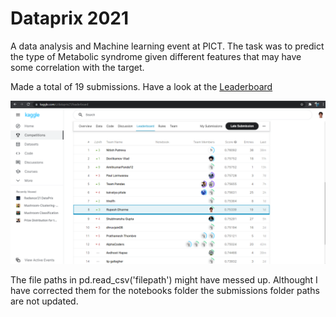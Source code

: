 # Dataprix 2021

A data analysis and Machine learning event at PICT.
The task was to predict the type of Metabolic syndrome given different features that may have some correlation with the target.

Made a total of 19 submissions.
Have a look at the [Leaderboard](https://www.kaggle.com/c/dataprix21/leaderboard)

![image](images/Snap.png)

The file paths in pd.read_csv('filepath') might have messed up. Althought I have corrected them for the notebooks folder the submissions folder paths are not updated.